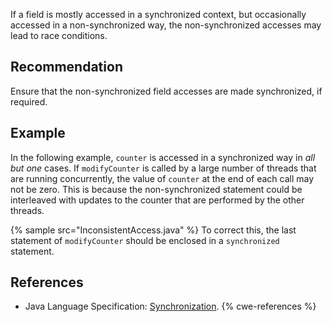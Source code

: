 If a field is mostly accessed in a synchronized context, but occasionally accessed in a non-synchronized way, the non-synchronized accesses may lead to race conditions.


## Recommendation
Ensure that the non-synchronized field accesses are made synchronized, if required.


## Example
In the following example, `counter` is accessed in a synchronized way in *all but one* cases. If `modifyCounter` is called by a large number of threads that are running concurrently, the value of `counter` at the end of each call may not be zero. This is because the non-synchronized statement could be interleaved with updates to the counter that are performed by the other threads.

{% sample src="InconsistentAccess.java" %}
To correct this, the last statement of `modifyCounter` should be enclosed in a `synchronized` statement.


## References
* Java Language Specification: [Synchronization](https://docs.oracle.com/javase/specs/jls/se11/html/jls-17.html#jls-17.1).
{% cwe-references %}
